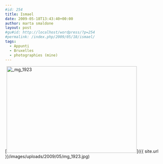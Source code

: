 ```yaml
---
#id: 254
title: Ismael
date: 2009-05-18T13:43:40+00:00
author: marta smaldone
layout: post
#gu#id: http://localhost/wordpress/?p=254
#permalink: /index.php/2009/05/18/ismael/
tags:
  - Appunti
  - Bruxelles
  - photographies (mine)
---
```

[<img class="aligncenter wp-image-396 size-full" title="_mg_1923" src="{{ site.url }}/images/uploads/2009/05/mg_1923.jpg" alt="_mg_1923" width="425" height="283" srcset="{{ site.url }}/images/uploads/2009/05/mg_1923.jpg 425w, {{ site.url }}/images/uploads/2009/05/mg_1923-300x200.jpg 300w" sizes="(max-width: 425px) 100vw, 425px" />]({{ site.url }}/images/uploads/2009/05/mg_1923.jpg)